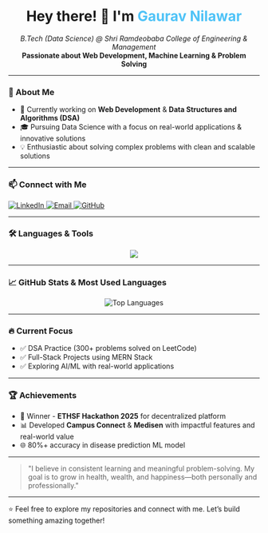 <!-- Improved GitHub README.md for Gaurav Nilawar -->

<h1 align="center">
  Hey there! 👋 I'm <span style="color:#4fc3f7">Gaurav Nilawar</span>
</h1>

<p align="center">
  <em>B.Tech (Data Science) @ Shri Ramdeobaba College of Engineering & Management</em><br>
  <strong>Passionate about Web Development, Machine Learning & Problem Solving</strong>
</p>

---

### 🚀 About Me
- 🔭 Currently working on **Web Development** & **Data Structures and Algorithms (DSA)**
- 🎓 Pursuing Data Science with a focus on real-world applications & innovative solutions
- 💡 Enthusiastic about solving complex problems with clean and scalable solutions

---

### 📫 Connect with Me
<p align="left">
  <a href="https://www.linkedin.com/in/gaurav-nilawar-99185b259/" target="_blank">
    <img src="https://img.shields.io/badge/LinkedIn-%230077B5.svg?&style=for-the-badge&logo=linkedin&logoColor=white" alt="LinkedIn" />
  </a>
  <a href="mailto:nilawargaurav@gmail.com">
    <img src="https://img.shields.io/badge/Gmail-D14836?style=for-the-badge&logo=gmail&logoColor=white" alt="Email" />
  </a>
  <a href="https://github.com/gaurav1Nn">
    <img src="https://img.shields.io/badge/GitHub-100000?style=for-the-badge&logo=github&logoColor=white" alt="GitHub" />
  </a>
</p>

---

### 🛠️ Languages & Tools
<p align="center">
  <img src="https://skillicons.dev/icons?i=cpp,python,java,js,ts,html,css,react,nodejs,express,mongodb,tailwind,vscode,git,docker,redis,prisma,neon" />
</p>

---

### 📈 GitHub Stats & Most Used Languages
<p align="center">
  <img src="https://github-readme-stats.vercel.app/api/top-langs/?username=gaurav1Nn&layout=compact&theme=radical" alt="Top Languages" />
  <br>
<!--   <img src="https://github-readme-stats.vercel.app/api?username=gaurav1Nn&show_icons=true&theme=radical" alt="GitHub Stats" />
</p> -->

---

### 🔥 Current Focus
- ✅ DSA Practice (300+ problems solved on LeetCode)
- ✅ Full-Stack Projects using MERN Stack
- ✅ Exploring AI/ML with real-world applications

---

### 🏆 Achievements
- 🥇 Winner - **ETHSF Hackathon 2025** for decentralized platform
- 📊 Developed **Campus Connect** & **Medisen** with impactful features and real-world value
- 🌐 80%+ accuracy in disease prediction ML model

---

> "I believe in consistent learning and meaningful problem-solving. My goal is to grow in health, wealth, and happiness—both personally and professionally."

---

⭐ Feel free to explore my repositories and connect with me. Let’s build something amazing together!
